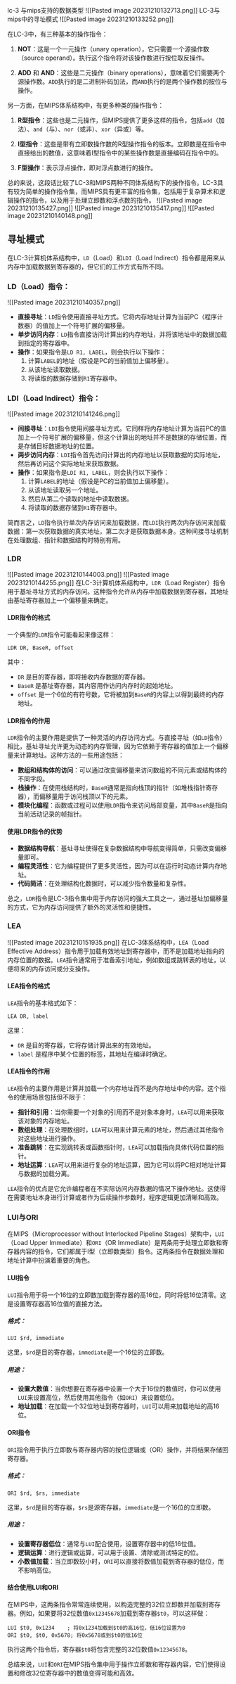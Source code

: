 lc-3 与mips支持的数据类型
![[Pasted image 20231210132713.png]]
LC-3与mips中的寻址模式
![[Pasted image 20231210133252.png]]

在LC-3中，有三种基本的操作指令：

1. **NOT**：这是一个一元操作（unary operation），它只需要一个源操作数（source operand）。执行这个指令将对该操作数进行按位取反操作。

2. **ADD** 和 **AND**：这些是二元操作（binary operations），意味着它们需要两个源操作数。`ADD`执行的是二进制补码加法，而`AND`执行的是两个操作数的按位与操作。

另一方面，在MIPS体系结构中，有更多种类的操作指令：

1. **R型指令**：这些也是二元操作，但MIPS提供了更多这样的指令，包括`add`（加法）、`and`（与）、`nor`（或非）、`xor`（异或）等。

2. **I型指令**：这些是带有立即数操作数的R型操作指令的版本。立即数是在指令中直接给出的数值，这意味着I型指令中的某些操作数是直接编码在指令中的。

3. **F型操作**：表示浮点操作，即对浮点数进行的操作。

总的来说，这段话比较了LC-3和MIPS两种不同体系结构下的操作指令。LC-3具有较为简单的操作指令集，而MIPS具有更丰富的指令集，包括用于复杂算术和逻辑操作的指令，以及用于处理立即数和浮点数的指令。
![[Pasted image 20231210135427.png]]
![[Pasted image 20231210135417.png]]
![[Pasted image 20231210140148.png]]
## 寻址模式
在LC-3计算机体系结构中，`LD`（Load）和`LDI`（Load Indirect）指令都是用来从内存中加载数据到寄存器的，但它们的工作方式有所不同。

### LD（Load）指令：
![[Pasted image 20231210140357.png]]
- **直接寻址**：`LD`指令使用直接寻址方式。它将内存地址计算为当前PC（程序计数器）的值加上一个符号扩展的偏移量。
- **单步访问内存**：`LD`指令直接访问计算出的内存地址，并将该地址中的数据加载到指定的寄存器中。
- **操作**：如果指令是`LD R1, LABEL`，则会执行以下操作：
  1. 计算`LABEL`的地址（假设是PC的当前值加上偏移量）。
  2. 从该地址读取数据。
  3. 将读取的数据存储到`R1`寄存器中。

### LDI（Load Indirect）指令：
![[Pasted image 20231210141246.png]]
- **间接寻址**：`LDI`指令使用间接寻址方式。它同样将内存地址计算为当前PC的值加上一个符号扩展的偏移量，但这个计算出的地址并不是数据的存储位置，而是存储目标数据地址的位置。
- **两步访问内存**：`LDI`指令首先访问计算出的内存地址以获取数据的实际地址，然后再访问这个实际地址来获取数据。
- **操作**：如果指令是`LDI R1, LABEL`，则会执行以下操作：
  1. 计算`LABEL`的地址（假设是PC的当前值加上偏移量）。
  2. 从该地址读取另一个地址。
  3. 然后从第二个读取的地址中读取数据。
  4. 将读取的数据存储到`R1`寄存器中。

简而言之，`LD`指令执行单次内存访问来加载数据，而`LDI`执行两次内存访问来加载数据：第一次获取数据的真实地址，第二次才是获取数据本身。这种间接寻址机制在处理数组、指针和数据结构时特别有用。

### LDR
![[Pasted image 20231210144003.png]]
![[Pasted image 20231210144255.png]]
在LC-3计算机体系结构中，`LDR`（Load Register）指令用于基址寻址方式的内存访问。这种指令允许从内存中加载数据到寄存器，其地址由基址寄存器加上一个偏移量来确定。

#### LDR指令的格式

一个典型的`LDR`指令可能看起来像这样：

```
LDR DR, BaseR, offset
```

其中：
- `DR` 是目的寄存器，即将接收内存数据的寄存器。
- `BaseR` 是基址寄存器，其内容用作访问内存时的起始地址。
- `offset` 是一个6位的有符号数，它将被加到`BaseR`的内容上以得到最终的内存地址。

#### LDR指令的作用

`LDR`指令的主要作用是提供了一种灵活的内存访问方式。与直接寻址（如`LD`指令）相比，基址寻址允许更为动态的内存管理，因为它依赖于寄存器的值加上一个偏移量来计算地址。这种方法的一些用途包括：

- **数组和结构体的访问**：可以通过改变偏移量来访问数组的不同元素或结构体的不同字段。
- **栈操作**：在使用栈结构时，`BaseR`通常是指向栈顶的指针（如堆栈指针寄存器），而偏移量用于访问栈顶以下的元素。
- **模块化编程**：函数或过程可以使用`LDR`指令来访问局部变量，其中`BaseR`是指向当前活动记录的帧指针。

#### 使用LDR指令的优势

- **数据结构导航**：基址寻址使得在复杂数据结构中导航变得简单，只需改变偏移量即可。
- **编程灵活性**：它为编程提供了更多灵活性，因为可以在运行时动态计算内存地址。
- **代码简洁**：在处理结构化数据时，可以减少指令数量和复杂性。

总之，`LDR`指令是LC-3指令集中用于内存访问的强大工具之一，通过基址加偏移量的方式，它为内存访问提供了额外的灵活性和便捷性。

### LEA
![[Pasted image 20231210151935.png]]
在LC-3体系结构中，`LEA`（Load Effective Address）指令用于加载有效地址到寄存器中，而不是加载地址指向的内存位置的数据。`LEA`指令通常用于准备索引地址，例如数组或跳转表的地址，以便将来的内存访问或分支操作。

#### LEA指令的格式

`LEA`指令的基本格式如下：

```
LEA DR, label
```

这里：
- `DR` 是目的寄存器，它将存储计算出来的有效地址。
- `label` 是程序中某个位置的标签，其地址在编译时确定。

#### LEA指令的作用

`LEA`指令的主要作用是计算并加载一个内存地址而不是内存地址中的内容。这个指令的使用场景包括但不限于：

- **指针和引用**：当你需要一个对象的引用而不是对象本身时，`LEA`可以用来获取该对象的内存地址。
- **数组处理**：在处理数组时，`LEA`可以用来计算元素的地址，然后通过其他指令对这些地址进行操作。
- **准备跳转**：在实现跳转表或函数指针时，`LEA`可以加载指向具体代码位置的指针。
- **地址运算**：`LEA`可以用来进行复杂的地址运算，因为它可以将PC相对地址计算与数据的加载分离。

`LEA`指令的优点是它允许编程者在不实际访问内存数据的情况下操作地址。这使得在需要地址本身进行计算或者作为后续操作参数时，程序逻辑更加清晰和高效。

### LUI与ORI
在MIPS（Microprocessor without Interlocked Pipeline Stages）架构中，`LUI`（Load Upper Immediate）和`ORI`（OR Immediate）是两条用于处理立即数和寄存器内容的指令，它们都属于I型（立即数类型）指令。这两条指令在数据处理和地址计算中扮演着重要的角色。

#### LUI指令

`LUI`指令用于将一个16位的立即数加载到寄存器的高16位，同时将低16位清零。这是设置寄存器高16位值的直接方法。

##### 格式：

```
LUI $rd, immediate
```

这里，`$rd`是目的寄存器，`immediate`是一个16位的立即数。

##### 用途：

- **设置大数值**：当你想要在寄存器中设置一个大于16位的数值时，你可以使用`LUI`来设置高位，然后使用其他指令（如`ORI`）来设置低位。
- **地址加载**：在加载一个32位地址到寄存器时，`LUI`可以用来加载地址的高16位。

#### ORI指令

`ORI`指令用于执行立即数与寄存器内容的按位逻辑或（OR）操作，并将结果存储回寄存器。

##### 格式：

```
ORI $rd, $rs, immediate
```

这里，`$rd`是目的寄存器，`$rs`是源寄存器，`immediate`是一个16位的立即数。

##### 用途：

- **设置寄存器低位**：通常与`LUI`配合使用，设置寄存器中的低16位值。
- **逻辑运算**：进行逻辑或运算，可以用于设置、清除或测试特定的位。
- **小数值加载**：当立即数较小时，`ORI`可以直接将数值加载到寄存器的低位，而不影响高位。

#### 结合使用LUI和ORI

在MIPS中，这两条指令常常连续使用，以构造完整的32位立即数并加载到寄存器。例如，如果要将32位数值`0x12345678`加载到寄存器`$t0`，可以这样做：

```assembly
LUI $t0, 0x1234    ; 将0x1234加载到$t0的高16位，低16位设置为0
ORI $t0, $t0, 0x5678; 将0x5678或到$t0的低16位
```

执行这两个指令后，寄存器`$t0`将包含完整的32位数值`0x12345678`。

总结来说，`LUI`和`ORI`在MIPS指令集中用于操作立即数和寄存器内容，它们使得设置和修改32位寄存器中的数值变得可能和高效。